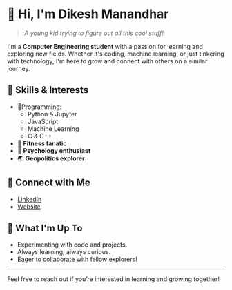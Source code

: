 # 👋 Hi, I'm Dikesh Manandhar

> _A young kid trying to figure out all this cool stuff!_

I'm a **Computer Engineering student** with a passion for learning and exploring new fields. Whether it's coding, machine learning, or just tinkering with technology, I'm here to grow and connect with others on a similar journey.

## 🚀 Skills & Interests

- 🌱Programming:
  - Python & Jupyter
  - JavaScript
  - Machine Learning
  - C & C++
- 💪 **Fitness fanatic**
- 🧠 **Psychology enthusiast**
- 🌏 **Geopolitics explorer**

## 📌 Connect with Me

- [LinkedIn](https://www.linkedin.com/in/dikeshmanandhar)
- [Website](https://dikeshmanandhar.com.np)

## 🎯 What I'm Up To

- Experimenting with code and projects.
- Always learning, always curious.
- Eager to collaborate with fellow explorers!

---

Feel free to reach out if you’re interested in learning and growing together!
